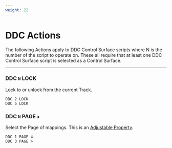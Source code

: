 ```yaml
---
weight: 22
---
```


# DDC Actions

The following Actions apply to DDC Control Surface scripts where N is the number of the script to operate on. These all require that at least one DDC Control Surface script is selected as a Control Surface.

---

### DDC `N` LOCK

Lock to or unlock from the current Track.

```
DDC 2 LOCK
DDC 5 LOCK
```

### DDC `N` PAGE `x`

Select the Page of mappings. This is an [Adjustable Property](/manual/general-action-information/#adjustable-properties).

```
DDC 1 PAGE 4
DDC 3 PAGE >
```
